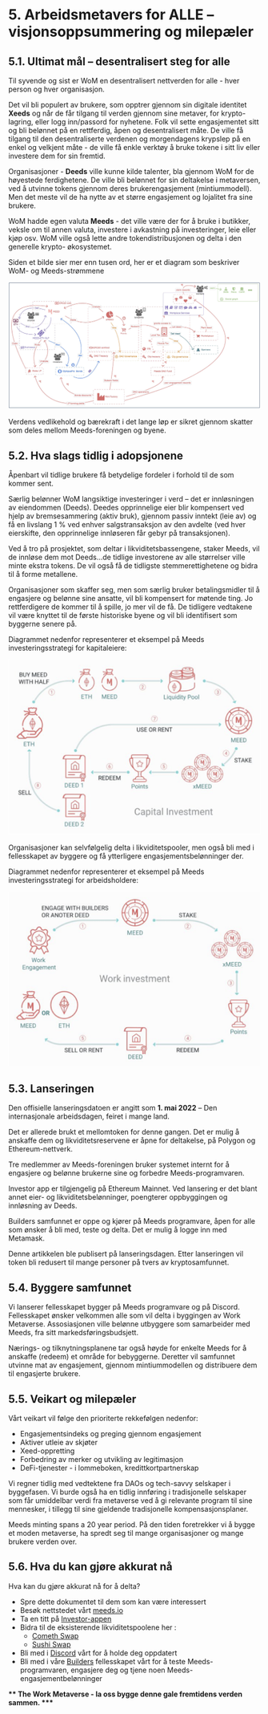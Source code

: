 # 5. Arbeidsmetavers for ALLE – visjonsoppsummering og milepæler

## 5.1. Ultimat mål – desentralisert steg for alle

Til syvende og sist er WoM en desentralisert nettverden for alle - hver person og hver organisasjon.

Det vil bli populert av brukere, som opptrer gjennom sin digitale identitet **Xeeds** og når de får tilgang til verden gjennom sine metaver, for krypto-lagring, eller logg inn/passord for nyhetene. Folk vil sette engasjementet sitt og bli belønnet på en rettferdig, åpen og desentralisert måte. De ville få tilgang til den desentraliserte verdenen og morgendagens krypslep på en enkel og velkjent måte - de ville få enkle verktøy å bruke tokene i sitt liv eller investere dem for sin fremtid.

Organisasjoner - **Deeds** ville kunne kilde talenter, bla gjennom WoM for de høyestede ferdighetene. De ville bli belønnet for sin deltakelse i metaversen, ved å utvinne tokens gjennom deres brukerengasjement (mintiummodell). Men det meste vil de ha nytte av et større engasjement og lojalitet fra sine brukere.

WoM hadde egen valuta **Meeds** - det ville være der for å bruke i butikker, veksle om til annen valuta, investere i avkastning på investeringer, leie eller kjøp osv. WoM ville også lette andre tokendistribusjonen og delta i den generelle krypto- økosystemet.

Siden et bilde sier mer enn tusen ord, her er et diagram som beskriver WoM- og Meeds-strømmene

![WoM- og Meeds-strømmer](en/img/wom-flows.png)

Verdens vedlikehold og bærekraft i det lange løp er sikret gjennom skatter som deles mellom Meeds-foreningen og byene.

## 5.2. Hva slags tidlig i adopsjonene

Åpenbart vil tidlige brukere få betydelige fordeler i forhold til de som kommer sent.

Særlig belønner WoM langsiktige investeringer i verd – det er innløsningen av eiendommen (Deeds). Deedes opprinnelige eier blir kompensert ved hjelp av bremsesammering (aktiv bruk), gjennom passiv inntekt (leie av) og få en livslang 1 % ved enhver salgstransaksjon av den avdelte (ved hver eierskifte, den opprinnelige innløseren får gebyr på transaksjonen).

Ved å tro på prosjektet, som deltar i likviditetsbassengene, staker Meeds, vil de innløse dem mot Deeds...de tidlige investorene av alle størrelser ville minte ekstra tokens. De vil også få de tidligste stemmerettighetene og bidra til å forme metallene.

Organisasjoner som skaffer seg, men som særlig bruker betalingsmidler til å engasjere og belønne sine ansatte, vil bli kompensert for møtende ting. Jo rettferdigere de kommer til å spille, jo mer vil de få. De tidligere vedtakene vil være knyttet til de første historiske byene og vil bli identifisert som byggerne senere på.

Diagrammet nedenfor representerer et eksempel på Meeds investeringsstrategi for kapitaleiere:

![Meeds investeringsstrategi for kapitaleiere](en/img/invest-capital.png)

Organisasjoner kan selvfølgelig delta i likviditetspooler, men også bli med i fellesskapet av byggere og få ytterligere engasjementsbelønninger der.

Diagrammet nedenfor representerer et eksempel på Meeds investeringsstrategi for arbeidsholdere:

![Meeds investeringsstrategi for arbeidsinnehavere](en/img/invest-work.png)

## 5.3. Lanseringen

Den offisielle lanseringsdatoen er angitt som **1. mai 2022** – Den internasjonale arbeidsdagen, feiret i mange land.

Det er allerede brukt et mellomtoken for denne gangen. Det er mulig å anskaffe dem og likviditetsreservene er åpne for deltakelse, på Polygon og Ethereum-nettverk.

Tre medlemmer av Meeds-foreningen bruker systemet internt for å engasjere og belønne brukerne sine og forbedre Meeds-programvaren.

Investor app er tilgjengelig på Ethereum Mainnet. Ved lansering er det blant annet eier- og likviditetsbelønninger, poengterer oppbyggingen og innløsning av Deeds.

Builders samfunnet er oppe og kjører på Meeds programvare, åpen for alle som ønsker å bli med, teste og delta. Det er mulig å logge inn med Metamask.

Denne artikkelen ble publisert på lanseringsdagen. Etter lanseringen vil token bli redusert til mange personer på tvers av kryptosamfunnet.

## 5.4. Byggere samfunnet

Vi lanserer fellesskapet bygger på Meeds programvare og på Discord. Fellesskapet ønsker velkommen alle som vil delta i byggingen av Work Metaverse. Assosiasjonen ville belønne utbyggere som samarbeider med Meeds, fra sitt markedsføringsbudsjett.

Nærings- og tilknytningsplanene tar også høyde for enkelte Meeds for å anskaffe (redeem) et område for bebyggerne. Deretter vil samfunnet utvinne mat av engasjement, gjennom mintiummodellen og distribuere dem til engasjerte brukere.

## 5.5. Veikart og milepæler

Vårt veikart vil følge den prioriterte rekkefølgen nedenfor:

- Engasjementsindeks og preging gjennom engasjement
- Aktiver utleie av skjøter
- Xeed-oppretting
- Forbedring av merker og utvikling av legitimasjon
- DeFi-tjenester - i lommeboken, kredittkortpartnerskap

Vi regner tidlig med vedtektene fra DAOs og tech-savvy selskaper i byggefasen. Vi burde også ha en tidlig innføring i tradisjonelle selskaper som får umiddelbar verdi fra metaverse ved å gi relevante program til sine mennesker, i tillegg til sine gjeldende tradisjonelle kompensasjonsplaner.

Meeds minting spans a 20 year period. På den tiden foretrekker vi å bygge et moden metaverse, ha spredt seg til mange organisasjoner og mange brukere verden over.

## 5.6. Hva du kan gjøre akkurat nå

Hva kan du gjøre akkurat nå for å delta?

- Spre dette dokumentet til dem som kan være interessert
- Besøk nettstedet vårt [meeds.io](https://www.meeds.io/)
- Ta en titt på [Investor-appen](https://meeds.io/investors)
- Bidra til de eksisterende likviditetspoolene her :
  - [Cometh Swap](https://swap.cometh.io/)
  - [Sushi Swap](https://sushi.com)
- Bli med i [Discord](https://discord.com/invite/hAuADSq3) vårt for å holde deg oppdatert
- Bli med i våre [Builders](https://meeds.io/builders) fellesskapet vårt for å teste Meeds-programvaren, engasjere deg og tjene noen Meeds-engasjementbelønninger

**\*\* The Work Metaverse - la oss bygge denne gale fremtidens verden sammen. \*\*\***